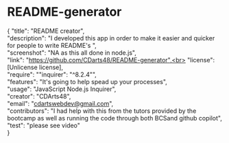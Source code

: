 # README-generator
{
  "title": "README creator",<br>
  "description": "I developed this app in order to make it easier and quicker for people  to write README's ",<br>
  "screenshot": "NA as this all done in node.js",<br>
  "link": "https://github.com/CDarts48/README-generator",<br>
  "license": [Unlicense license],<br>
  "require": "\"inquirer\": \"^8.2.4\"",<br>
  "features": "It's going to help spead up your processes",<br>
  "usage": "JavaScript Node.js Inquirer",<br>
  "creator": "CDArts48",<br>
  "email": "cdartswebdev@gmail.com",<br>
  "contributors": "I had help with this from the tutors provided by the bootcamp as well as running the code through both BCSand github copilot",<br>
  "test": "please see video"<br>
}
